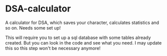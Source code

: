 # DSA-calculator
A calculator for DSA, which saves your character, calculates statistics and so on. Needs some set up!

This will require you to set up a sql database with some tables already created. But you can look in the code and see what you need. I may update this so this step won't be necessary anymore!
